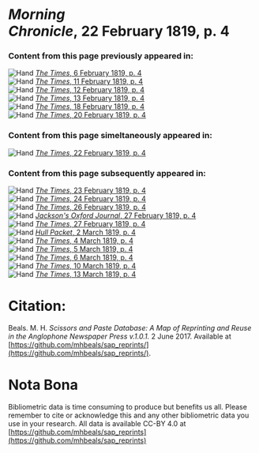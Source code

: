 # *Morning Chronicle*, 22 February 1819, p. 4  
  
### Content from this page previously appeared in:  
![Hand](http://scissorsandpaste.net/wp-content/uploads/2017/06/smallhandpointer.png) [*The Times*, 6 February 1819, p. 4](https://mhbeals.github.io/sap_html/The-Times/The-Times-6-February-1819-p-4)  
![Hand](http://scissorsandpaste.net/wp-content/uploads/2017/06/smallhandpointer.png) [*The Times*, 11 February 1819, p. 4](https://mhbeals.github.io/sap_html/The-Times/The-Times-11-February-1819-p-4)  
![Hand](http://scissorsandpaste.net/wp-content/uploads/2017/06/smallhandpointer.png) [*The Times*, 12 February 1819, p. 4](https://mhbeals.github.io/sap_html/The-Times/The-Times-12-February-1819-p-4)  
![Hand](http://scissorsandpaste.net/wp-content/uploads/2017/06/smallhandpointer.png) [*The Times*, 13 February 1819, p. 4](https://mhbeals.github.io/sap_html/The-Times/The-Times-13-February-1819-p-4)  
![Hand](http://scissorsandpaste.net/wp-content/uploads/2017/06/smallhandpointer.png) [*The Times*, 18 February 1819, p. 4](https://mhbeals.github.io/sap_html/The-Times/The-Times-18-February-1819-p-4)  
![Hand](http://scissorsandpaste.net/wp-content/uploads/2017/06/smallhandpointer.png) [*The Times*, 20 February 1819, p. 4](https://mhbeals.github.io/sap_html/The-Times/The-Times-20-February-1819-p-4)  
  
### Content from this page simeltaneously appeared in:  
![Hand](http://scissorsandpaste.net/wp-content/uploads/2017/06/smallhandpointer.png) [*The Times*, 22 February 1819, p. 4](https://mhbeals.github.io/sap_html/The-Times/The-Times-22-February-1819-p-4)  
  
### Content from this page subsequently appeared in:  
![Hand](http://scissorsandpaste.net/wp-content/uploads/2017/06/smallhandpointer.png) [*The Times*, 23 February 1819, p. 4](https://mhbeals.github.io/sap_html/The-Times/The-Times-23-February-1819-p-4)  
![Hand](http://scissorsandpaste.net/wp-content/uploads/2017/06/smallhandpointer.png) [*The Times*, 24 February 1819, p. 4](https://mhbeals.github.io/sap_html/The-Times/The-Times-24-February-1819-p-4)  
![Hand](http://scissorsandpaste.net/wp-content/uploads/2017/06/smallhandpointer.png) [*The Times*, 26 February 1819, p. 4](https://mhbeals.github.io/sap_html/The-Times/The-Times-26-February-1819-p-4)  
![Hand](http://scissorsandpaste.net/wp-content/uploads/2017/06/smallhandpointer.png) [*Jackson's Oxford Journal*, 27 February 1819, p. 4](https://mhbeals.github.io/sap_html/Jackson's-Oxford-Journal/Jackson's-Oxford-Journal-27-February-1819-p-4)  
![Hand](http://scissorsandpaste.net/wp-content/uploads/2017/06/smallhandpointer.png) [*The Times*, 27 February 1819, p. 4](https://mhbeals.github.io/sap_html/The-Times/The-Times-27-February-1819-p-4)  
![Hand](http://scissorsandpaste.net/wp-content/uploads/2017/06/smallhandpointer.png) [*Hull Packet*, 2 March 1819, p. 4](https://mhbeals.github.io/sap_html/Hull-Packet/Hull-Packet-2-March-1819-p-4)  
![Hand](http://scissorsandpaste.net/wp-content/uploads/2017/06/smallhandpointer.png) [*The Times*, 4 March 1819, p. 4](https://mhbeals.github.io/sap_html/The-Times/The-Times-4-March-1819-p-4)  
![Hand](http://scissorsandpaste.net/wp-content/uploads/2017/06/smallhandpointer.png) [*The Times*, 5 March 1819, p. 4](https://mhbeals.github.io/sap_html/The-Times/The-Times-5-March-1819-p-4)  
![Hand](http://scissorsandpaste.net/wp-content/uploads/2017/06/smallhandpointer.png) [*The Times*, 6 March 1819, p. 4](https://mhbeals.github.io/sap_html/The-Times/The-Times-6-March-1819-p-4)  
![Hand](http://scissorsandpaste.net/wp-content/uploads/2017/06/smallhandpointer.png) [*The Times*, 10 March 1819, p. 4](https://mhbeals.github.io/sap_html/The-Times/The-Times-10-March-1819-p-4)  
![Hand](http://scissorsandpaste.net/wp-content/uploads/2017/06/smallhandpointer.png) [*The Times*, 13 March 1819, p. 4](https://mhbeals.github.io/sap_html/The-Times/The-Times-13-March-1819-p-4)  


# Citation: 

Beals. M. H. *Scissors and Paste Database: A Map of Reprinting and Reuse in the Anglophone Newspaper Press v.1.0.1.* 2 June 2017. Available at [https://github.com/mhbeals/sap_reprints/](https://github.com/mhbeals/sap_reprints/). 

# Nota Bona

Bibliometric data is time consuming to produce but benefits us all. Please remember to cite or acknowledge this and any other bibliometric data you use in your research. All data is available CC-BY 4.0 at [https://github.com/mhbeals/sap_reprints](https://github.com/mhbeals/sap_reprints)